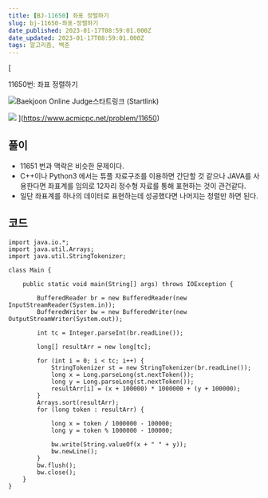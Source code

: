 ```yaml
---
title: [BJ-11650] 좌표 정렬하기
slug: bj-11650-좌표-정렬하기
date_published: 2023-01-17T08:59:01.000Z
date_updated: 2023-01-17T08:59:01.000Z
tags: 알고리즘, 백준
---
```


[

11650번: 좌표 정렬하기

![](https://www.acmicpc.net/apple-touch-icon.png)Baekjoon Online Judge스타트링크 (Startlink)

![](https://onlinejudgeimages.s3-ap-northeast-1.amazonaws.com/images/boj-og.png)
](https://www.acmicpc.net/problem/11650)
## 풀이

- 11651 번과 맥락은 비슷한 문제이다.
- C++이나 Python3 에서는 튜플 자료구조를 이용하면 간단할 것 같으나 JAVA를 사용한다면 좌표계를 임의로 12자리 정수형 자료를 통해 표현하는 것이 관건같다.
- 일단 좌표계를 하나의 데이터로 표현하는데 성공했다면 나머지는 정렬만 하면 된다.

## 코드

    import java.io.*;
    import java.util.Arrays;
    import java.util.StringTokenizer;
    
    class Main {
    
        public static void main(String[] args) throws IOException {
    
            BufferedReader br = new BufferedReader(new InputStreamReader(System.in));
            BufferedWriter bw = new BufferedWriter(new OutputStreamWriter(System.out));
    
            int tc = Integer.parseInt(br.readLine());
    
            long[] resultArr = new long[tc];
    
            for (int i = 0; i < tc; i++) {
                StringTokenizer st = new StringTokenizer(br.readLine());
                long x = Long.parseLong(st.nextToken());
                long y = Long.parseLong(st.nextToken());
                resultArr[i] = (x + 100000) * 1000000 + (y + 100000);
            }
            Arrays.sort(resultArr);
            for (long token : resultArr) {
    
                long x = token / 1000000 - 100000;
                long y = token % 1000000 - 100000;
    
                bw.write(String.valueOf(x + " " + y));
                bw.newLine();
            }
            bw.flush();
            bw.close();
        }
    }
